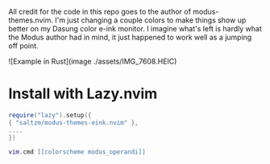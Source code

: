 All credit for the code in this repo goes to the author of modus-themes.nvim. I'm just changing a couple colors to make things show up better on my Dasung color e-ink monitor. I imagine what's left is hardly what the Modus author had in mind, it just happened to work well as a jumping off point.

![Example in Rust](image ./assets/IMG_7608.HEIC)

# Install with Lazy.nvim

```lua
require("lazy").setup({
{ "saltzm/modus-themes-eink.nvim" },
....
})

vim.cmd [[colorscheme modus_operandi]]
```

